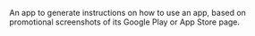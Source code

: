 An app to generate instructions on how to use an app, based on promotional screenshots of its Google Play or App Store page.
